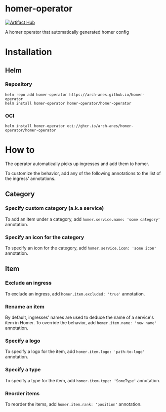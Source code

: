 # homer-operator

[![Artifact Hub](https://img.shields.io/endpoint?url=https://artifacthub.io/badge/repository/homer-operator)](https://artifacthub.io/packages/search?repo=homer-operator)

A homer operator that automatically generated homer config

# Installation

## Helm

### Repository
```
helm repo add homer-operator https://arch-anes.github.io/homer-operator
helm install homer-operator homer-operator/homer-operator
```

### OCI
```
helm install homer-operator oci://ghcr.io/arch-anes/homer-operator/homer-operator
```

# How to

The operator automatically picks up ingresses and add them to homer.

To customize the behavior, add any of the following annotations to the list of the ingress' annotations.

## Category

### Specify custom category (a.k.a service)
To add an item under a category, add `homer.service.name: 'some category'` annotation.

### Specify an icon for the category
To specify an icon for the category, add `homer.service.icon: 'some icon'` annotation.

## Item

### Exclude an ingress
To exclude an ingress, add `homer.item.excluded: 'true'` annotation.

### Rename an item
By default, ingresses' names are used to deduce the name of a service's item in Homer.
To override the behavior, add `homer.item.name: 'new name'`  annotation.

### Specify a logo
To specify a logo for the item, add `homer.item.logo: 'path-to-logo'` annotation.

### Specify a type
To specify a type for the item, add `homer.item.type: 'SomeType'` annotation.

### Reorder items
To reorder the items, add `homer.item.rank: 'position'` annotation.
